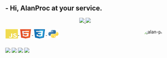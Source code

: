 ## - Hi, AlanProc at your service.
<div align="center">
  <a href="https://github.com/AlanProc">
  <img height="180em" src="https://github-readme-stats.vercel.app/api?username=AlanProc&show_icons=true&theme=dracula&include_all_commits=true&count_private=true"/>
  <img height="180em" src="https://github-readme-stats.vercel.app/api/top-langs/?username=AlanProc&layout=compact&langs_count=7&theme=dracula"/>
</div>
<div style="display: inline_block"><br>
  <img align="center" alt=" alan -javascript" height="30" width="40" src="https://raw.githubusercontent.com/devicons/devicon/master/icons/javascript/javascript-plain.svg">
  <img align="center" alt=" alan -HTML" height="30" width="40" src="https://raw.githubusercontent.com/devicons/devicon/master/icons/html5/html5-original.svg">
  <img align="center" alt=" alan -CSS" height="30" width="40" src="https://raw.githubusercontent.com/devicons/devicon/master/icons/css3/css3-original.svg">
  <img align="center" alt=" alan -Python" height="30" width="40" src="https://raw.githubusercontent.com/devicons/devicon/master/icons/python/python-original.svg">
  <img align="right" alt="alan-pic" height="150" style="border-radius:50px;" src="https://media.discordapp.net/attachments/639956127056134178/890373478988013628/Publicacoes_Instagram_1_1.png?width=676&height=676">
</div>
  
  ##
 
<div> 
  <a href="https://www.youtube.com/c/Bitzudo" target="_blank"><img src="https://img.shields.io/badge/YouTube-FF0000?style=for-the-badge&logo=youtube&logoColor=white" target="_blank"></a>
  <a href="https://www.instagram.com/alanproen/" target="_blank"><img src="https://img.shields.io/badge/-Instagram-%23E4405F?style=for-the-badge&logo=instagram&logoColor=white" target="_blank"></a>
 <!-- <a href="https://www.twitch.tv/AlanProc" target="_blank"><img src="https://img.shields.io/badge/Twitch-9146FF?style=for-the-badge&logo=twitch&logoColor=white" target="_blank"></a>
 <a href="https://discord.gg/urid target="_blank"><img src="https://img.shields.io/badge/Discord-7289DA?style=for-the-badge&logo=discord&logoColor=white" target="_blank"></a>  --!>
  <a href = "mailto:alantechfinance2@gmail.com"><img src="https://img.shields.io/badge/-Gmail-%23333?style=for-the-badge&logo=gmail&logoColor=white" target="_blank"></a>
  <a href="https://www.linkedin.com/in/alan-proc/" target="_blank"><img src="https://img.shields.io/badge/-LinkedIn-%230077B5?style=for-the-badge&logo=linkedin&logoColor=white" target="_blank"></a> 
 
 
</div>
